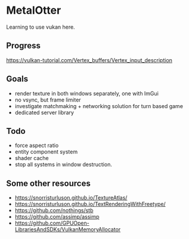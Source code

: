 MetalOtter
==========
Learning to use vukan here.

## Progress
https://vulkan-tutorial.com/Vertex_buffers/Vertex_input_description

## Goals
- render texture in both windows separately, one with ImGui
- no vsync, but frame limiter
- investigate matchmaking + networking solution for turn based game
- dedicated server library

## Todo
- force aspect ratio
- entity component system
- shader cache
- stop all systems in window destruction.

## Some other resources
- https://snorristurluson.github.io/TextureAtlas/
- https://snorristurluson.github.io/TextRenderingWithFreetype/
- https://github.com/nothings/stb
- https://github.com/assimp/assimp
- https://github.com/GPUOpen-LibrariesAndSDKs/VulkanMemoryAllocator